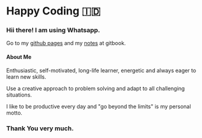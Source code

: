 # Happy Coding :indonesia:
### Hii there! I am using Whatsapp.
Go to my [github pages](https://bdrudin.github.io/) and my [notes](https://badrudin-docs.gitbook.io/notes) at gitbook.

#### **About Me**
Enthusiastic, self-motivated, long-life learner, energetic and always eager to learn new skills.

Use a creative approach to problem solving and adapt to all challenging situations.

I like to be productive every day and "go beyond the limits" is my personal motto.

### Thank You very much.
